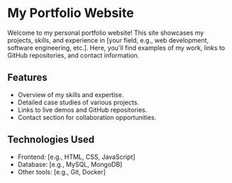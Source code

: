 # My Portfolio Website

Welcome to my personal portfolio website! This site showcases my projects, skills, and experience in [your field, e.g., web development, software engineering, etc.]. Here, you'll find examples of my work, links to GitHub repositories, and contact information.

## Features
- Overview of my skills and expertise.
- Detailed case studies of various projects.
- Links to live demos and GitHub repositories.
- Contact section for collaboration opportunities.

## Technologies Used
- Frontend: [e.g., HTML, CSS, JavaScript]
- Database: [e.g., MySQL, MongoDB]
- Other tools: [e.g., Git, Docker]
